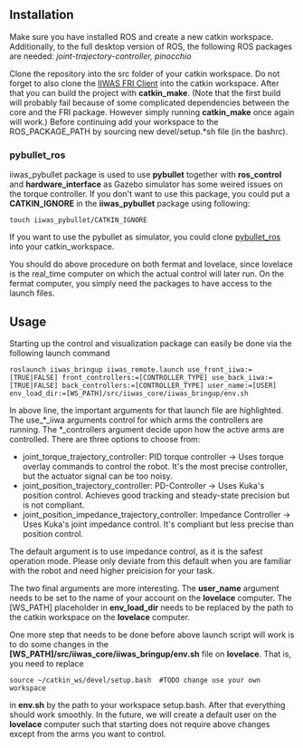 ## Installation 
Make sure you have installed ROS and create a new catkin workspace. 
Additionally, to the full desktop version of ROS, the following ROS packages are needed:
_joint-trajectory-controller, pinocchio_

Clone the repository into the src folder of your catkin workspace. Do not forget to also clone the [IIWAS FRI Client](https://git.ias.informatik.tu-darmstadt.de/ros/iiwas/iiwa_fri_client) into the catkin workspace. 
After that you can build the project with **catkin_make**. (Note that the first build will probably fail because of some complicated dependencies between the core and the FRI package. However simply running **catkin_make** once again will work.)
Before continuing add your workspace to the ROS_PACKAGE_PATH by sourcing new devel/setup.*sh file (in the bashrc).

### pybullet_ros
iiwas_pybullet package is used to use **pybullet** together with **ros_control** and **hardware_interface** as Gazebo simulator has some weired issues on the torque controller. If you don't want to use this package, you could put a **CATKIN_IGNORE** in the **iiwas_pybullet** package using following:

```console
touch iiwas_pybullet/CATKIN_IGNORE
```

If you want to use the pybullet as simulator, you could clone [pybullet_ros](https://github.com/PuzeLiu/pybullet_ros) into your catkin_workspace.

You should do above procedure on both fermat and lovelace, since lovelace is the real_time computer on which the actual control will later run. On the fermat computer, you simply need the packages to have access to the launch files.

## Usage

Starting up the control and visualization package can easily be done via the following launch command

```
roslaunch iiwas_bringup iiwas_remote.launch use_front_iiwa:=[TRUE|FALSE] front_controllers:=[CONTROLLER_TYPE] use_back_iiwa:=[TRUE|FALSE] back_controllers:=[CONTROLLER_TYPE] user_name:=[USER] env_load_dir:=[WS_PATH]/src/iiwas_core/iiwas_bringup/env.sh
```

In above line, the important arguments for that launch file are highlighted. The use_*_iiwa arguments control for which arms the controllers are running. The *_controllers argument decide upon how the active arms are controlled. There are three options to choose from:

* joint_torque_trajectory_controller: PID torque controller -> Uses torque overlay commands to control the robot. It's the most precise controller, but the actuator signal can be too noisy.
* joint_position_trajectory_controller: PD-Controller -> Uses Kuka's position control. Achieves good tracking and steady-state precision but is not compliant.
* joint_position_impedance_trajectory_controller: Impedance Controller -> Uses Kuka's joint impedance control. It's compliant but less precise than position control.

The default argument is to use impedance control, as it is the safest operation mode. Please only deviate from this default when you are familiar with the robot and need higher preicision for your task.

The two final arguments are more interesting. The **user_name** argument needs to be set to the name of your account on the **lovelace** computer. The [WS_PATH] placeholder in **env_load_dir** needs to be replaced by the path to the catkin workspace on the **lovelace** computer.

One more step that needs to be done before above launch script will work is to do some changes in the **[WS_PATH]/src/iiwas_core/iiwas_bringup/env.sh** file on **lovelace**. That is, you need to replace

```
source ~/catkin_ws/devel/setup.bash  #TODO change use your own workspace
```

in **env.sh** by the path to your workspace setup.bash. After that everything should work smoothly. In the future, we will create a default user on the **lovelace** computer such that starting does not require above changes except from the arms you want to control.

